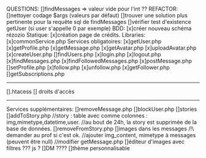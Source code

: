 QUESTIONS:
[]findMessages => valeur vide pour l'int ??
REFACTOR:
[]nettoyer codage $args (valeurs par défaut)
[]trouver une solution plus pertinente pour la requête sql de findMessages
[]vérifier test d'existence getUser (si user s'appelle 0 par exemple)
BDD:
[x]créer nouveau schéma rézozio
Statique:
[x]création page de crédits.
Libraries:
[x]commonService.php
Services obligatoires:
[x]getUser.php
[x]getProfile.php
[x]getMessage.php
[x]getAvatar.php
[x]uploadAvatar.php
[x]createUser.php
[]findUsers.php
[x]login.php
[x]logout.php
[x]findMessages.php
[x]findFollowedMessages.php
[x]postMessage.php
[]setProfile.php
[x]follow.php
[x]unfollow.php
[x]getFollower.php
[]getSubscriptions.php
****************************
[].htacess
[] droits d'accès
****************************
Services supplémentaires:
[]removeMessage.php
[]blockUser.php
[]stories
  []addToStory.php
  //story : table avec comme colonnes : img,mimetype,datetime,user.
  //au bout de 24h, la story est supprimée de la base de données.
  []removeFromStory.php
[]images dans les messages /!\ demander au prof si c'est ok.
  //ajouter img_content, mimetype à messages (peuvent être null)
  //modifier getMessage.php
[]éditeur d'images avec filtres
  ??? js ?
[]DM
  ????
[]thème personnalisable
